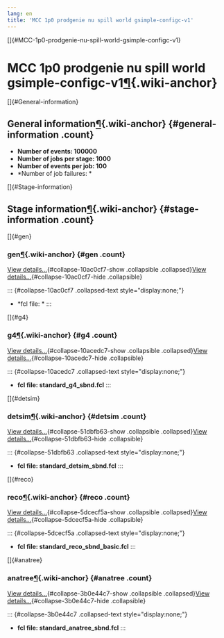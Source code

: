 ```yaml
---
lang: en
title: 'MCC 1p0 prodgenie nu spill world gsimple-configc-v1'
---
```


[]{#MCC-1p0-prodgenie-nu-spill-world-gsimple-configc-v1}

MCC 1p0 prodgenie nu spill world gsimple-configc-v1[¶](#MCC-1p0-prodgenie-nu-spill-world-gsimple-configc-v1){.wiki-anchor}
==========================================================================================================================

[]{#General-information}

General information[¶](#General-information){.wiki-anchor} {#general-information .count}
----------------------------------------------------------

-   **Number of events: 100000**
-   **Number of jobs per stage: 1000**
-   **Number of events per job: 100**
-   \*Number of job failures: \*

[]{#Stage-information}

Stage information[¶](#Stage-information){.wiki-anchor} {#stage-information .count}
------------------------------------------------------

[]{#gen}

### gen[¶](#gen){.wiki-anchor} {#gen .count}

[View details\...](#){#collapse-10ac0cf7-show .collapsible
.collapsed}[View details\...](#){#collapse-10ac0cf7-hide .collapsible}

::: {#collapse-10ac0cf7 .collapsed-text style="display:none;"}
-   \*fcl file: \*
:::

[]{#g4}

### g4[¶](#g4){.wiki-anchor} {#g4 .count}

[View details\...](#){#collapse-10acedc7-show .collapsible
.collapsed}[View details\...](#){#collapse-10acedc7-hide .collapsible}

::: {#collapse-10acedc7 .collapsed-text style="display:none;"}
-   **fcl file: standard\_g4\_sbnd.fcl**
:::

[]{#detsim}

### detsim[¶](#detsim){.wiki-anchor} {#detsim .count}

[View details\...](#){#collapse-51dbfb63-show .collapsible
.collapsed}[View details\...](#){#collapse-51dbfb63-hide .collapsible}

::: {#collapse-51dbfb63 .collapsed-text style="display:none;"}
-   **fcl file: standard\_detsim\_sbnd.fcl**
:::

[]{#reco}

### reco[¶](#reco){.wiki-anchor} {#reco .count}

[View details\...](#){#collapse-5dcecf5a-show .collapsible
.collapsed}[View details\...](#){#collapse-5dcecf5a-hide .collapsible}

::: {#collapse-5dcecf5a .collapsed-text style="display:none;"}
-   **fcl file: standard\_reco\_sbnd\_basic.fcl**
:::

[]{#anatree}

### anatree[¶](#anatree){.wiki-anchor} {#anatree .count}

[View details\...](#){#collapse-3b0e44c7-show .collapsible
.collapsed}[View details\...](#){#collapse-3b0e44c7-hide .collapsible}

::: {#collapse-3b0e44c7 .collapsed-text style="display:none;"}
-   **fcl file: standard\_anatree\_sbnd.fcl**
:::
